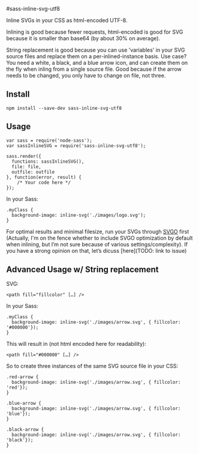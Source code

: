 #sass-inline-svg-utf8

Inline SVGs in your CSS as html-encoded UTF-8. 

Inlining is good because fewer requests, html-encoded is good for SVG because it is smaller than base64 (by about 30% on average).

String replacement is good because you can use 'variables' in your SVG source files and replace them on a per-inlined-instance basis. Use case? You need a white, a black, and a blue arrow icon, and can create them on the fly when inling from a single source file. Good because if the arrow needs to be changed, you only have to change on file, not three.

## Install

    npm install --save-dev sass-inline-svg-utf8

## Usage

    var sass = require('node-sass');
    var sassInlineSVG = require('sass-inline-svg-utf8');
    
    sass.render({
      functions: sassInlineSVG(),
      file: file,
      outfile: outfile
    }, function(error, result) {
        /* Your code here */
    });
    
In your Sass:

    .myClass {
      background-image: inline-svg('./images/logo.svg');
    }
    
For optimal results and minimal filesize, run your SVGs through [SVGO](https://github.com/svg/svgo) first (Actually, I'm on the fence whether to include SVGO optimization by default when inlining, but I’m not sure because of various settings/complexity). If you have a strong opinion on that, let’s dicuss [here](TODO: link to issue)

## Advanced Usage w/ String replacement

SVG:

    <path fill="fillcolor" […] />
    
In your Sass:

    .myClass {
      background-image: inline-svg('./images/arrow.svg', { fillcolor: '#000000'});
    }
      
This will result in (not html encoded here for readability):

    <path fill="#000000" […] />
    
So to create three instances of the same SVG source file in your CSS:

    .red-arrow {
      background-image: inline-svg('./images/arrow.svg', { fillcolor: 'red'});
    }
    
    .blue-arrow {
      background-image: inline-svg('./images/arrow.svg', { fillcolor: 'blue'});
    }
    
    .black-arrow {
      background-image: inline-svg('./images/arrow.svg', { fillcolor: 'black'});
    }

